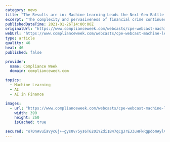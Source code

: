 ```yaml
---
category: news
title: "The Results are in: Machine Learning Leads the Next-Gen Battle Against Financial Crime"
excerpt: "The complexity and pervasiveness of financial crime continues to challenge compliance functions. Machine learning can significantly bolster the efficiency and effectiveness of the function when implemented correctly,"
publishedDateTime: 2021-01-26T14:00:00Z
originalUrl: "https://www.complianceweek.com/webcasts/cpe-webcast-machine-learning-leads-next-gen-battle-against-financial-crime/29713.article"
webUrl: "https://www.complianceweek.com/webcasts/cpe-webcast-machine-learning-leads-next-gen-battle-against-financial-crime/29713.article"
type: article
quality: 46
heat: 46
published: false

provider:
  name: Compliance Week
  domain: complianceweek.com

topics:
  - Machine Learning
  - AI
  - AI in Finance

images:
  - url: "https://www.complianceweek.com/webcasts/cpe-webcast-machine-learning-leads-next-gen-battle-against-financial-crime/pictures/web/h/l/v/rtw21_390x260_update_607939.png"
    width: 390
    height: 260
    isCached: true

secured: "o7DnAvuiaVycGj++gys0v/5ys6T620IYZdi1B47qCgJrEJ3uHFkRgpdomAylVpprXUUWylR/ThOlI78BVg1RWC54UKzxhBMtx0igXZrszzSua/YF77rMEBE1pB3MFUJ57sUXCmuJ5c9e5n+HdpiJjzCCJ6tvTnID16cuoKMFrhhYpasAYt/Co49nux/e4OYB5/b9g2wsi/BL2LVxx3UGcR91zJDuybYAoYqqWCW7qv7ZC9miQnUxVysQ4mwTv249seoZXMxxrR6Mqu1q4JJJ3owjrojN7lxZmpm0TBIISrFScWc5eVTeWp/d/AVvwgd+R1kOUfciBbeuwi0EUEpPF09fmiAbcrESzKaLFadjX2o=;/E3ddkXsCzIqSXl5ygdmKw=="
---
```



